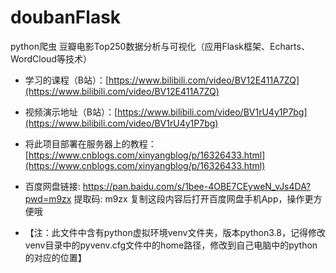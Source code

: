 # doubanFlask
 python爬虫 豆瓣电影Top250数据分析与可视化（应用Flask框架、Echarts、WordCloud等技术）

+ 学习的课程（B站）：[https://www.bilibili.com/video/BV12E411A7ZQ](https://www.bilibili.com/video/BV12E411A7ZQ)
 
+ 视频演示地址（B站）：[https://www.bilibili.com/video/BV1rU4y1P7bg](https://www.bilibili.com/video/BV1rU4y1P7bg)

+ 将此项目部署在服务器上的教程：[https://www.cnblogs.com/xinyangblog/p/16326433.html](https://www.cnblogs.com/xinyangblog/p/16326433.html)

+ 百度网盘链接: https://pan.baidu.com/s/1bee-4OBE7CEyweN_vJs4DA?pwd=m9zx 提取码: m9zx 复制这段内容后打开百度网盘手机App，操作更方便哦
+ 【注：此文件中含有python虚拟环境venv文件夹，版本python3.8，记得修改venv目录中的pyvenv.cfg文件中的home路径，修改到自己电脑中的python的对应的位置】
